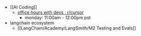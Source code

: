 - [[AI Coding]]
	- [office hours with devs : r/cursor](https://www.reddit.com/r/cursor/comments/1jdcy3k/office_hours_with_devs/)
		- monday: 11:00am - 12:00pm pst
- langchain ecosystem
	- [[LangChain/Academy/LangSmith/M2 Testing and Evals]]